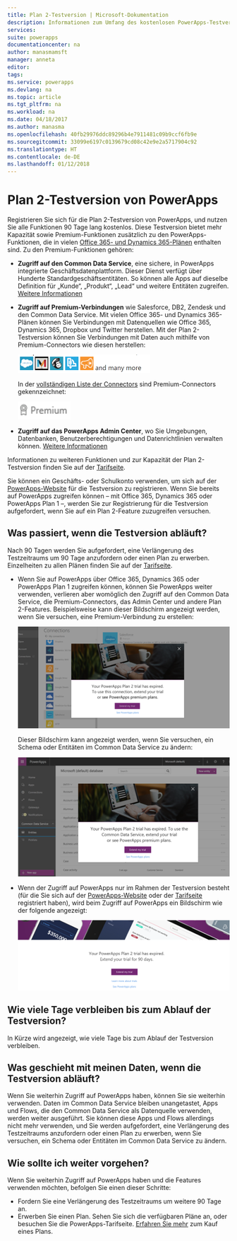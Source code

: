 ```yaml
---
title: Plan 2-Testversion | Microsoft-Dokumentation
description: Informationen zum Umfang des kostenlosen PowerApps-Testversionsplans, zur Registrierung und zum weiteren Vorgehen nach der Testphase
services: 
suite: powerapps
documentationcenter: na
author: manasmamsft
manager: anneta
editor: 
tags: 
ms.service: powerapps
ms.devlang: na
ms.topic: article
ms.tgt_pltfrm: na
ms.workload: na
ms.date: 04/18/2017
ms.author: manasma
ms.openlocfilehash: 40fb29976ddc89296b4e7911481c09b9ccf6fb9e
ms.sourcegitcommit: 33099e6197c0139679cd08c42e9e2a5717904c92
ms.translationtype: HT
ms.contentlocale: de-DE
ms.lasthandoff: 01/12/2018
---
```

# <a name="plan-2-trial-for-powerapps"></a>Plan 2-Testversion von PowerApps
Registrieren Sie sich für die Plan 2-Testversion von PowerApps, und nutzen Sie alle Funktionen 90 Tage lang kostenlos. Diese Testversion bietet mehr Kapazität sowie Premium-Funktionen zusätzlich zu den PowerApps-Funktionen, die in vielen [Office 365- und Dynamics 365-Plänen](pricing-billing-skus.md) enthalten sind. Zu den Premium-Funktionen gehören:

* **Zugriff auf den Common Data Service**, eine sichere, in PowerApps integrierte Geschäftsdatenplattform. Dieser Dienst verfügt über Hunderte Standardgeschäftsentitäten. So können alle Apps auf dieselbe Definition für „Kunde“, „Produkt“, „Lead“ und weitere Entitäten zugreifen. [Weitere Informationen](data-platform-intro.md)
* **Zugriff auf Premium-Verbindungen** wie Salesforce, DB2, Zendesk und den Common Data Service. Mit vielen Office 365- und Dynamics 365-Plänen können Sie Verbindungen mit Datenquellen wie Office 365, Dynamics 365, Dropbox und Twitter herstellen. Mit der Plan 2-Testversion können Sie Verbindungen mit Daten auch mithilfe von Premium-Connectors wie diesen herstellen:
  
    ![](./media/trial-plan/premium-connectors.png)
  
    In der [vollständigen Liste der Connectors](connections-list.md) sind Premium-Connectors gekennzeichnet:
  
    ![](./media/trial-plan/premium-badge.png)
* **Zugriff auf das PowerApps Admin Center**, wo Sie Umgebungen, Datenbanken, Benutzerberechtigungen und Datenrichtlinien verwalten können.  [Weitere Informationen](introduction-to-the-admin-center.md)

Informationen zu weiteren Funktionen und zur Kapazität der Plan 2-Testversion finden Sie auf der [Tarifseite](https://powerapps.microsoft.com/pricing/).

Sie können ein Geschäfts- oder Schulkonto verwenden, um sich auf der [PowerApps-Website](https://powerapps.microsoft.com/) für die Testversion zu registrieren. Wenn Sie bereits auf PowerApps zugreifen können – mit Office 365, Dynamics 365 oder PowerApps Plan 1 –, werden Sie zur Registrierung für die Testversion aufgefordert, wenn Sie auf ein Plan 2-Feature zuzugreifen versuchen.

## <a name="what-happens-when-my-trial-expires"></a>Was passiert, wenn die Testversion abläuft?
Nach 90 Tagen werden Sie aufgefordert, eine Verlängerung des Testzeitraums um 90 Tage anzufordern oder einen Plan zu erwerben. Einzelheiten zu allen Plänen finden Sie auf der [Tarifseite](https://powerapps.microsoft.com/pricing/).

* Wenn Sie auf PowerApps über Office 365, Dynamics 365 oder PowerApps Plan 1 zugreifen können, können Sie PowerApps weiter verwenden, verlieren aber womöglich den Zugriff auf den Common Data Service, die Premium-Connectors, das Admin Center und andere Plan 2-Features. Beispielsweise kann dieser Bildschirm angezeigt werden, wenn Sie versuchen, eine Premium-Verbindung zu erstellen:
  
    ![](./media/trial-plan/premium-trial-expired.png)
  
    Dieser Bildschirm kann angezeigt werden, wenn Sie versuchen, ein Schema oder Entitäten im Common Data Service zu ändern:
  
    ![](./media/trial-plan/cds.png)
* Wenn der Zugriff auf PowerApps nur im Rahmen der Testversion besteht (für die Sie sich auf der [PowerApps-Website](http://powerapps.microsoft.com/) oder der [Tarifseite](http://powerapps.microsoft.com/pricing) registriert haben), wird beim Zugriff auf PowerApps ein Bildschirm wie der folgende angezeigt:
  
    ![](./media/trial-plan/extend-screen.png)

## <a name="how-many-days-are-left-before-my-trial-expires"></a>Wie viele Tage verbleiben bis zum Ablauf der Testversion?
In Kürze wird angezeigt, wie viele Tage bis zum Ablauf der Testversion verbleiben.

## <a name="what-happens-to-my-data-when-my-trial-expires"></a>Was geschieht mit meinen Daten, wenn die Testversion abläuft?
Wenn Sie weiterhin Zugriff auf PowerApps haben, können Sie sie weiterhin verwenden. Daten im Common Data Service bleiben unangetastet, Apps und Flows, die den Common Data Service als Datenquelle verwenden, werden weiter ausgeführt. Sie können diese Apps und Flows allerdings nicht mehr verwenden, und Sie werden aufgefordert, eine Verlängerung des Testzeitraums anzufordern oder einen Plan zu erwerben, wenn Sie versuchen, ein Schema oder Entitäten im Common Data Service zu ändern.

## <a name="what-should-i-do-next"></a>Wie sollte ich weiter vorgehen?
Wenn Sie weiterhin Zugriff auf PowerApps haben und die Features verwenden möchten, befolgen Sie einen dieser Schritte:

* Fordern Sie eine Verlängerung des Testzeitraums um weitere 90 Tage an.
* Erwerben Sie einen Plan. Sehen Sie sich die verfügbaren Pläne an, oder besuchen Sie die PowerApps-Tarifseite. [Erfahren Sie mehr](signup-for-powerapps-admin.md) zum Kauf eines Plans.

